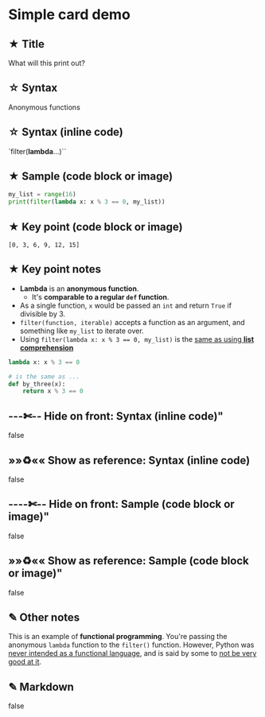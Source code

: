 # Simple card demo


## ★ Title
What will this print out?


## ☆ Syntax
Anonymous functions


## ☆ Syntax (inline code)
`filter(<b>lambda</b>...)``


## ★ Sample (code block or image)
```python
my_list = range(16)
print(filter(lambda x: x % 3 == 0, my_list))
```


## ★ Key point (code block or image)
```text
[0, 3, 6, 9, 12, 15]
```


## ★ Key point notes
- **Lambda** is an **anonymous function**.
    - It's **comparable to a regular `def` function**.  
- As a single function, `x` would be passed an `int` and return `True` if divisible by 3.
- `filter(function, iterable)` accepts a function as an argument, and something like `my_list` to iterate over.
- Using `filter(lambda x: x % 3 == 0, my_list)` is the [same as using **list comprehension**](https://stackoverflow.com/questions/3013449/list-filtering-list-comprehension-vs-lambda-filter#3013686)  

```python
lambda x: x % 3 == 0

# is the same as ...
def by_three(x):
    return x % 3 == 0
```


## ---✄-- Hide on front: Syntax (inline code)"
false


## »»♻«« Show as reference: Syntax (inline code)
false


## ----✄-- Hide on front: Sample (code block or image)"
false


## »»♻«« Show as reference: Sample (code block or image)"
false


## ✎ Other notes
This is an example of **functional programming**. You're passing the anonymous `lambda` function to the `filter()` function. However, Python was [never intended as a functional language](http://bit.ly/2FEwUTy), and is said by some to [not be very good at it](http://bit.ly/2p2dA8I).


## ✎ Markdown
false
